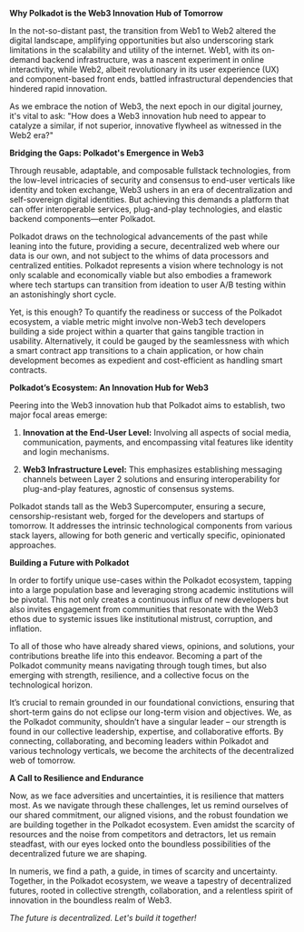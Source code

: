 **Why Polkadot is the Web3 Innovation Hub of Tomorrow**

In the not-so-distant past, the transition from Web1 to Web2 altered the digital landscape, amplifying opportunities but also underscoring stark limitations in the scalability and utility of the internet. Web1, with its on-demand backend infrastructure, was a nascent experiment in online interactivity, while Web2, albeit revolutionary in its user experience (UX) and component-based front ends, battled infrastructural dependencies that hindered rapid innovation.

As we embrace the notion of Web3, the next epoch in our digital journey, it's vital to ask: "How does a Web3 innovation hub need to appear to catalyze a similar, if not superior, innovative flywheel as witnessed in the Web2 era?"

**Bridging the Gaps: Polkadot's Emergence in Web3**

Through reusable, adaptable, and composable fullstack technologies, from the low-level intricacies of security and consensus to end-user verticals like identity and token exchange, Web3 ushers in an era of decentralization and self-sovereign digital identities. But achieving this demands a platform that can offer interoperable services, plug-and-play technologies, and elastic backend components—enter Polkadot.

Polkadot draws on the technological advancements of the past while leaning into the future, providing a secure, decentralized web where our data is our own, and not subject to the whims of data processors and centralized entities. Polkadot represents a vision where technology is not only scalable and economically viable but also embodies a framework where tech startups can transition from ideation to user A/B testing within an astonishingly short cycle.

Yet, is this enough? To quantify the readiness or success of the Polkadot ecosystem, a viable metric might involve non-Web3 tech developers building a side project within a quarter that gains tangible traction in usability. Alternatively, it could be gauged by the seamlessness with which a smart contract app transitions to a chain application, or how chain development becomes as expedient and cost-efficient as handling smart contracts.

**Polkadot’s Ecosystem: An Innovation Hub for Web3**

Peering into the Web3 innovation hub that Polkadot aims to establish, two major focal areas emerge:

1. **Innovation at the End-User Level:**
   Involving all aspects of social media, communication, payments, and encompassing vital features like identity and login mechanisms.
   
2. **Web3 Infrastructure Level:**
   This emphasizes establishing messaging channels between Layer 2 solutions and ensuring interoperability for plug-and-play features, agnostic of consensus systems.

Polkadot stands tall as the Web3 Supercomputer, ensuring a secure, censorship-resistant web, forged for the developers and startups of tomorrow. It addresses the intrinsic technological components from various stack layers, allowing for both generic and vertically specific, opinionated approaches.

**Building a Future with Polkadot**

In order to fortify unique use-cases within the Polkadot ecosystem, tapping into a large population base and leveraging strong academic institutions will be pivotal. This not only creates a continuous influx of new developers but also invites engagement from communities that resonate with the Web3 ethos due to systemic issues like institutional mistrust, corruption, and inflation.

To all of those who have already shared views, opinions, and solutions, your contributions breathe life into this endeavor. Becoming a part of the Polkadot community means navigating through tough times, but also emerging with strength, resilience, and a collective focus on the technological horizon.

It’s crucial to remain grounded in our foundational convictions, ensuring that short-term gains do not eclipse our long-term vision and objectives. We, as the Polkadot community, shouldn’t have a singular leader – our strength is found in our collective leadership, expertise, and collaborative efforts. By connecting, collaborating, and becoming leaders within Polkadot and various technology verticals, we become the architects of the decentralized web of tomorrow.

**A Call to Resilience and Endurance**

Now, as we face adversities and uncertainties, it is resilience that matters most. As we navigate through these challenges, let us remind ourselves of our shared commitment, our aligned visions, and the robust foundation we are building together in the Polkadot ecosystem. Even amidst the scarcity of resources and the noise from competitors and detractors, let us remain steadfast, with our eyes locked onto the boundless possibilities of the decentralized future we are shaping.

In numeris, we find a path, a guide, in times of scarcity and uncertainty. Together, in the Polkadot ecosystem, we weave a tapestry of decentralized futures, rooted in collective strength, collaboration, and a relentless spirit of innovation in the boundless realm of Web3.

*The future is decentralized. Let's build it together!*
